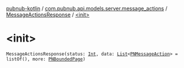 [pubnub-kotlin](../../index.md) / [com.pubnub.api.models.server.message_actions](../index.md) / [MessageActionsResponse](index.md) / [&lt;init&gt;](./-init-.md)

# &lt;init&gt;

`MessageActionsResponse(status: `[`Int`](https://kotlinlang.org/api/latest/jvm/stdlib/kotlin/-int/index.html)`, data: `[`List`](https://kotlinlang.org/api/latest/jvm/stdlib/kotlin.collections/-list/index.html)`<`[`PNMessageAction`](../../com.pubnub.api.models.consumer.message_actions/-p-n-message-action/index.md)`> = listOf(), more: `[`PNBoundedPage`](../../com.pubnub.api.models.consumer/-p-n-bounded-page/index.md)`)`